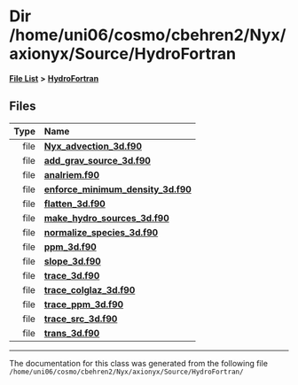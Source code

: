 
# Dir /home/uni06/cosmo/cbehren2/Nyx/axionyx/Source/HydroFortran


[**File List**](files.md) **>** [**HydroFortran**](dir_1fab266cd447ad3f3624320661f845f1.md)











## Files

| Type | Name |
| ---: | :--- |
| file | [**Nyx\_advection\_3d.f90**](Nyx__advection__3d_8f90.md) <br> |
| file | [**add\_grav\_source\_3d.f90**](add__grav__source__3d_8f90.md) <br> |
| file | [**analriem.f90**](analriem_8f90.md) <br> |
| file | [**enforce\_minimum\_density\_3d.f90**](enforce__minimum__density__3d_8f90.md) <br> |
| file | [**flatten\_3d.f90**](flatten__3d_8f90.md) <br> |
| file | [**make\_hydro\_sources\_3d.f90**](make__hydro__sources__3d_8f90.md) <br> |
| file | [**normalize\_species\_3d.f90**](normalize__species__3d_8f90.md) <br> |
| file | [**ppm\_3d.f90**](ppm__3d_8f90.md) <br> |
| file | [**slope\_3d.f90**](slope__3d_8f90.md) <br> |
| file | [**trace\_3d.f90**](trace__3d_8f90.md) <br> |
| file | [**trace\_colglaz\_3d.f90**](trace__colglaz__3d_8f90.md) <br> |
| file | [**trace\_ppm\_3d.f90**](trace__ppm__3d_8f90.md) <br> |
| file | [**trace\_src\_3d.f90**](trace__src__3d_8f90.md) <br> |
| file | [**trans\_3d.f90**](trans__3d_8f90.md) <br> |


















------------------------------
The documentation for this class was generated from the following file `/home/uni06/cosmo/cbehren2/Nyx/axionyx/Source/HydroFortran/`